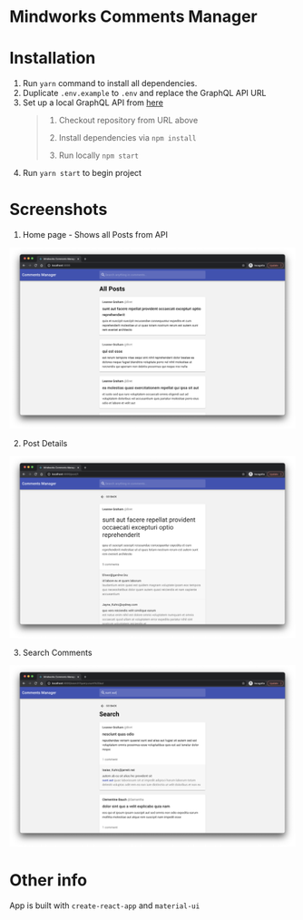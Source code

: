 # Mindworks Comments Manager

# Installation

1. Run `yarn` command to install all dependencies.
2. Duplicate `.env.example` to `.env` and replace the GraphQL API URL
3. Set up a local GraphQL API from [here](https://github.com/barryloh/json-placeholder-graphql)
   > 1. Checkout repository from URL above
   >
   > 2. Install dependencies via `npm install`
   > 
   > 3. Run locally `npm start`
4. Run `yarn start` to begin project

# Screenshots

1. Home page - Shows all Posts from API

![Home - All Posts](./screenshots/Home%20-%20All%20Posts.png)

2. Post Details

![Post Details](./screenshots/Post%20Details.png)

3. Search Comments

![Search Comments](./screenshots/Search%20Comments.png)

# Other info

App is built with `create-react-app` and `material-ui`


